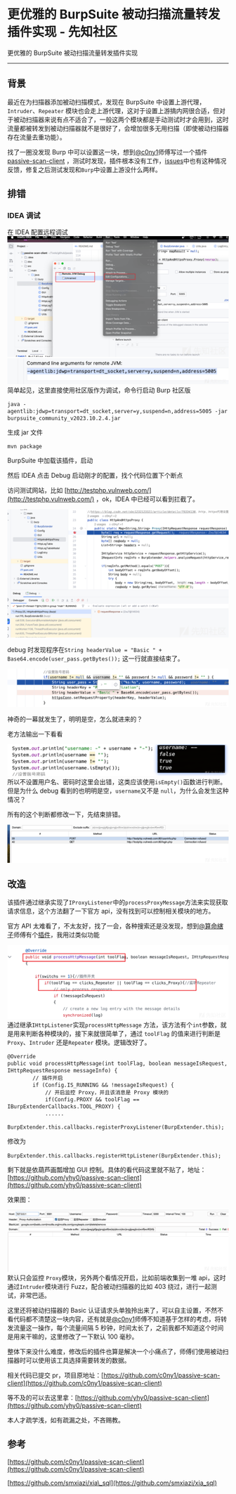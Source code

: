 

# 更优雅的 BurpSuite 被动扫描流量转发插件实现 - 先知社区

更优雅的 BurpSuite 被动扫描流量转发插件实现

- - -

## 背景

最近在为扫描器添加被动扫描模式，发现在 BurpSuite 中设置上游代理，`Intruder`、`Repeater` 模块也会走上游代理，这对于设置上游搞内网很合适，但对于被动扫描器来说有点不适合了，一般这两个模块都是手动测试时才会用到，这时流量都被转发到被动扫描器就不是很好了，会增加很多无用扫描（即使被动扫描器存在流量去重功能）。

找了一圈没发现 Burp 中可以设置这一块，想到[@c0ny1](https://github.com/c0ny1)师傅写过一个插件 [passive-scan-client](https://github.com/c0ny1/passive-scan-client) ，测试时发现，插件根本没有工作，[issues](https://github.com/c0ny1/passive-scan-client/issues)中也有这种情况反馈，修复之后测试发现和`Burp`中设置上游没什么两样。

## 排错

### IDEA 调试

在 IDEA 配置远程调试  
[![](assets/1699929674-fd3f1f1d440af57b639712dd75543c03.png)](https://xzfile.aliyuncs.com/media/upload/picture/20231109004533-3c3a3684-7e56-1.png)  
[![](assets/1699929674-ac9f2362697644e23c3056da0bcaebd5.png)](https://xzfile.aliyuncs.com/media/upload/picture/20231109004543-422281b4-7e56-1.png)  
简单起见，这里直接使用社区版作为调试，命令行启动 Burp 社区版

```plain
java -agentlib:jdwp=transport=dt_socket,server=y,suspend=n,address=5005 -jar burpsuite_community_v2023.10.2.4.jar
```

生成 jar 文件

```plain
mvn package
```

BurpSuite 中加载该插件，启动

然后 IDEA 点击 Debug 启动刚才的配置，找个代码位置下个断点

访问测试网站，比如 [http://testphp.vulnweb.com/](http://testphp.vulnweb.com/) ，ok，IDEA 中已经可以看到拦截了。

[![](assets/1699929674-97ff582a897d94639bc5595dbd0acf23.png)](https://xzfile.aliyuncs.com/media/upload/picture/20231109004832-a68c586e-7e56-1.png)

debug 时发现程序在`String headerValue = "Basic " + Base64.encode(user_pass.getBytes());` 这一行就直接结束了。

[![](assets/1699929674-0364d007c2ff9e7f3b0b9da1b6cb4aad.png)](https://xzfile.aliyuncs.com/media/upload/picture/20231109005016-e4f30b0c-7e56-1.png)

神奇的一幕就发生了，明明是空，怎么就进来的？

老方法输出一下看看

[![](assets/1699929674-b58cd385fedfbe019ca908d35634d2a4.png)](https://xzfile.aliyuncs.com/media/upload/picture/20231109005133-12a63aba-7e57-1.png)  
所以不设置用户名、密码时这里会出错，这类应该使用`isEmpty()`函数进行判断。但是为什么 debug 看到的也明明是空，`username`又不是 `null`，为什么会发生这种情况？

所有的这个判断都修改一下，先结束排错。

[![](assets/1699929674-02dd1f7df61b0b8bd4fe7f582cd62956.png)](https://xzfile.aliyuncs.com/media/upload/picture/20231109005253-4276d326-7e57-1.png)

## 改造

该插件通过继承实现了`IProxyListener`中的`processProxyMessage`方法来实现获取请求信息，这个方法翻了一下官方 api，没有找到可以控制相关模块的地方。

官方 API 太难看了，不太友好，找了一会，各种搜索还是没发现，想到[@算命縖子](https://github.com/smxiazi)师傅有个[插件](https://github.com/smxiazi/xia_sql)，我用过类似功能

[![](assets/1699929674-a79bf6e705e1d5f4e698663482e75511.png)](https://xzfile.aliyuncs.com/media/upload/picture/20231109005347-6296cd82-7e57-1.png)  
通过继承`IHttpListener`实现`processHttpMessage` 方法，该方法有个`int`参数，就是用来判断各种模块的，接下来就很简单了，通过 `toolFlag` 的值来进行判断是`Proxy`、`Intruder` 还是`Repeater` 模块。逻辑改好了。

```plain
@Override
public void processHttpMessage(int toolFlag, boolean messageIsRequest, IHttpRequestResponse messageInfo) {
        // 插件开启
        if (Config.IS_RUNNING && !messageIsRequest) {
            // 开启监控 Proxy，并且该消息是 Proxy 模块的
            if(Config.PROXY && toolFlag == IBurpExtenderCallbacks.TOOL_PROXY) {
            ......
```

`BurpExtender.this.callbacks.registerProxyListener(BurpExtender.this);`

修改为

`BurpExtender.this.callbacks.registerHttpListener(BurpExtender.this);`

剩下就是依葫芦画瓢增加 GUI 控制。具体的看代码这里就不贴了，地址：[https://github.com/yhy0/passive-scan-client](https://github.com/yhy0/passive-scan-client)

效果图：

[![](assets/1699929674-936b594250145547718159f2085f2f8f.png)](https://xzfile.aliyuncs.com/media/upload/picture/20231109005405-6d3818b8-7e57-1.png)  
默认只会监控 `Proxy`模块，另外两个看情况开启，比如前端收集到一堆 api，这时通过`Intruder`模块进行 Fuzz，配合被动扫描器的比如 403 绕过，进行一起测试，非常巴适。

这里还将被动扫描器的 Basic 认证请求头单独拎出来了，可以自主设置，不然不看代码都不清楚这一块内容，还有就是[@c0ny1](https://github.com/c0ny1)师傅不知道基于怎样的考虑，将转发流量这一操作，每个流量间隔 5 秒钟，时间太长了，之前我都不知道这个时间是用来干嘛的，这里修改了一下默认 100 毫秒。

整体下来没什么难度，修改后的插件也算是解决一个小痛点了，师傅们使用被动扫描器时可以使用该工具选择需要转发的数据。

相关代码已提交 pr，项目原地址：[https://github.com/c0ny1/passive-scan-client](https://github.com/c0ny1/passive-scan-client)

等不及的可以去这里拿：[https://github.com/yhy0/passive-scan-client](https://github.com/yhy0/passive-scan-client)

本人才疏学浅，如有疏漏之处，不吝赐教。

## 参考

[https://github.com/c0ny1/passive-scan-client](https://github.com/c0ny1/passive-scan-client)

[https://github.com/smxiazi/xia\_sql](https://github.com/smxiazi/xia_sql)
